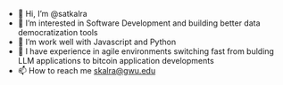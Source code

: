 - 👋 Hi, I’m @satkalra
- 👀 I’m interested in Software Development and building better data democratization tools
- 🌱 I’m work well with Javascript and Python
- 💞️ I have experience in agile environments switching fast from bulding LLM applications to bitcoin application developments
- 📫 How to reach me skalra@gwu.edu

<!---
satkalra/satkalra is a ✨ special ✨ repository because its `README.md` (this file) appears on your GitHub profile.
You can click the Preview link to take a look at your changes.
--->
